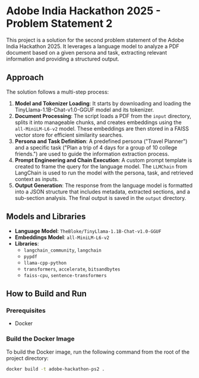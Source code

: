 # Adobe India Hackathon 2025 - Problem Statement 2

This project is a solution for the second problem statement of the Adobe India Hackathon 2025. It leverages a language model to analyze a PDF document based on a given persona and task, extracting relevant information and providing a structured output.

## Approach

The solution follows a multi-step process:

1.  **Model and Tokenizer Loading**: It starts by downloading and loading the TinyLlama-1.1B-Chat-v1.0-GGUF model and its tokenizer.
2.  **Document Processing**: The script loads a PDF from the `input` directory, splits it into manageable chunks, and creates embeddings using the `all-MiniLM-L6-v2` model. These embeddings are then stored in a FAISS vector store for efficient similarity searches.
3.  **Persona and Task Definition**: A predefined persona ("Travel Planner") and a specific task ("Plan a trip of 4 days for a group of 10 college friends.") are used to guide the information extraction process.
4.  **Prompt Engineering and Chain Execution**: A custom prompt template is created to frame the query for the language model. The `LLMChain` from LangChain is used to run the model with the persona, task, and retrieved context as inputs.
5.  **Output Generation**: The response from the language model is formatted into a JSON structure that includes metadata, extracted sections, and a sub-section analysis. The final output is saved in the `output` directory.

## Models and Libraries

* **Language Model**: `TheBloke/TinyLlama-1.1B-Chat-v1.0-GGUF`
* **Embeddings Model**: `all-MiniLM-L6-v2`
* **Libraries**:
    * `langchain_community`, `langchain`
    * `pypdf`
    * `llama-cpp-python`
    * `transformers`, `accelerate`, `bitsandbytes`
    * `faiss-cpu`, `sentence-transformers`

## How to Build and Run

### Prerequisites

* Docker

### Build the Docker Image

To build the Docker image, run the following command from the root of the project directory:

```sh
docker build -t adobe-hackathon-ps2 .